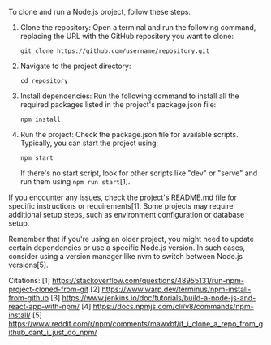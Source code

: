 To clone and run a Node.js project, follow these steps:

1. Clone the repository:
   Open a terminal and run the following command, replacing the URL with the GitHub repository you want to clone:

   ```
   git clone https://github.com/username/repository.git
   ```

2. Navigate to the project directory:

   ```
   cd repository
   ```

3. Install dependencies:
   Run the following command to install all the required packages listed in the project's package.json file:

   ```
   npm install
   ```

4. Run the project:
   Check the package.json file for available scripts. Typically, you can start the project using:

   ```
   npm start
   ```

   If there's no start script, look for other scripts like "dev" or "serve" and run them using `npm run start`[1].

If you encounter any issues, check the project's README.md file for specific instructions or requirements[1]. Some projects may require additional setup steps, such as environment configuration or database setup.

Remember that if you're using an older project, you might need to update certain dependencies or use a specific Node.js version. In such cases, consider using a version manager like nvm to switch between Node.js versions[5].

Citations:
[1] https://stackoverflow.com/questions/48955131/run-npm-project-cloned-from-git
[2] https://www.warp.dev/terminus/npm-install-from-github
[3] https://www.jenkins.io/doc/tutorials/build-a-node-js-and-react-app-with-npm/
[4] https://docs.npmjs.com/cli/v8/commands/npm-install/
[5] https://www.reddit.com/r/npm/comments/mawxbf/if_i_clone_a_repo_from_github_cant_i_just_do_npm/
